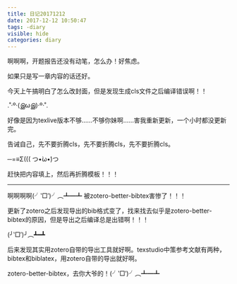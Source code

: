 ```yaml
---
title: 日记20171212
date: 2017-12-12 10:50:47
tags: -diary
visible: hide
categories: diary
---
```


啊啊啊，开题报告还没有动笔，怎么办！好焦虑。

如果只是写一章内容的话还好。

今天上午搞明白了怎么改封面，但是发现生成cls文件之后编译错误啊！！

.˚‧º·(இωஇ)‧º·˚.

好像是因为texlive版本不够……不够你妹啊……害我重新更新，一个小时都没更新完。

告诫自己，先不要折腾cls，先不要折腾cls，先不要折腾cls。

─=≡Σ((( つ•̀ω•́)つ

赶快把内容填上，然后再折腾模板！！！

***

啊啊啊啊(╯‵□′)╯︵┻━┻
被zotero-better-bibtex害惨了！！！

更新了zotero之后发现导出的bib格式变了，找来找去似乎是zotero-better-bibtex的原因，但是导出之后编译总是出错啊！！！

(╯‵□′)╯︵┻━┻

后来发现其实用zotero自带的导出工具就好啊。texstudio中策参考文献有两种，bibtex和biblatex，用zotero自带的导出就好啊。

zotero-better-bibtex，去你大爷的！(╯‵□′)╯︵┻━┻